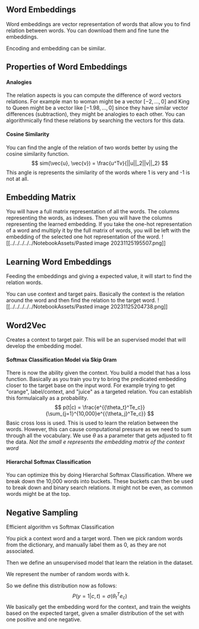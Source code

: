 
## Word Embeddings
Word embeddings are vector representation of words that allow you to find relation between words. You can download them and fine tune the embeddings.

Encoding and embedding can be similar.

## Properties of Word Embeddings

#### Analogies
The relation aspects is you can compute the difference of word vectors relations. For example man to woman might be a vector $[-2, ..., 0]$ and King to Queen might be a vector like $[-1.98, ..., 0]$ since they have similar vector differences (subtraction), they might be analogies to each other. You can algorithmically find these relations by searching the vectors for this data. 

#### Cosine Similarity

You can find the angle of the relation of two words better by using the cosine similarity function. 
$$
sim(\vec{u}, \vec{v}) = \frac{u^Tv}{||u||_2||v||_2}
$$
This angle is represents the similarity of the words where 1 is very and -1 is not at all. 

## Embedding Matrix
You will have a full matrix representation of all the words. The columns representing the words, as indexes. Then you will have the columns representing the learned embedding. If you take the one-hot representation of a word and multiply it by the full matrix of words, you will be left with the embedding of the selected one hot representation of the word. 
![[../../../../../NotebookAssets/Pasted image 20231125195507.png]]

## Learning Word Embeddings
Feeding the embeddings and giving a expected value, it will start to find the relation words. 

You can use context and target pairs. Basically the context is the relation around the word and then find the relation to the target word. 
![[../../../../../NotebookAssets/Pasted image 20231125204738.png]]

## Word2Vec

Creates a context to target pair. This will be an supervised model that will develop the embedding model. 

#### Softmax Classification Model via Skip Gram
There is now the ability given the context. You build a model that has a loss function. Basically as you train you try to bring the predicated embedding  closer to the target base on the input word. For example trying to get "orange", label/context, and "juice" as a targeted relation. You can establish this formulaically as a probability. 
$$
p(t|c) = \frac{e^{{\theta_t}^Te_c}}{\sum_{j=1}^{10,000}e^{{\theta_j}^Te_c}}
$$
Basic cross loss is used. This is used to learn the relation between the words. However, this can cause computational pressure as we need to sum through all the vocabulary. We use $\theta$ as a parameter that gets adjusted to fit the data. 
_Not the small $e$ represents the embedding matrix of the context word_

#### Hierarchal Softmax Classification
You can optimize this by doing Hierarchal Softmax Classification. Where we break down the 10,000 words into buckets. These buckets can then be used to break down and binary search relations. It might not be even, as common words might be at the top.

## Negative Sampling
Efficient algorithm vs Softmax Classification

You pick a context word and a target word. Then we pick random words from the dictionary, and manually label them as 0, as they are not associated.

Then we define an unsupervised model that learn the relation in the dataset.

We represent the number of random words with k.

So we define this distribution now as follows:
$$
P(y=1|c,t) = \sigma({\theta_t}^Te_c)
$$
We basically get the embedding word for the context, and train the weights based on the expected target, given a smaller distribution of the set with one positive and one negative.


